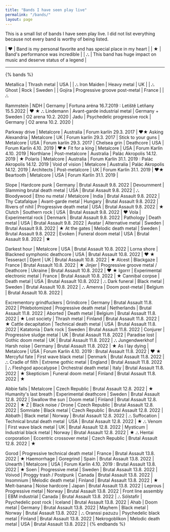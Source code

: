 ```yaml
---
title: "Bands I have seen play live"
permalink: "/bands/"
layout: page
---
```


This is a small list of bands I have seen play live. I did not list everything because
not every band is worthy of being listed.

| ♥ | Band is my personal favorite and has special place in my heart    |
| ★ | Band's performance was incredible                                 |
| ⛬ | This band has huge impact on music and deserve status of a legend |

---

{% bands %}

Metallica   | Thrash metal                  | USA       | | ⛬
Iron Maiden | Heavy metal                   | UK        | | ⛬
Ghost       | Rock                          | Sweden    | |
Gojira      | Progressive groove post-metal | France    | | ⛬


Rammstein | NDH                           | Gernamy          | Fortuna aréna 16.7.2019 : Letiště Letňany 15.5.2022 | ♥ ★ ⛬
Lindemann | Avant-garde industrial metal  | Germany + Sweden | O2 arena 10.2. 2020 |
Jadu      | Psychedelic progressive rock  | Germany          | O2 arena 10.2. 2020 |



Parkway drive       | Metalcore         | Australia | Forum karlín 29.3. 2017       | ♥★
Asking Alexandria   | Metalcore         | UK        | Forum karlín 29.3. 2017       |
Stick to your guns  | Metalcore         | USA       | Forum karlín 29.3. 2017       |
Chelsea grin        | Deathcore         | USA       | Forum Karlín 4.10. 2019       | ♥★
Fit for a king      | Metalcore         | USA       | Forum Karlín 4.10. 2019       |
Northlane           | Post-metalcore    | Australia | Palác Akropolis 14.12. 2019   | ★
Polaris             | Metalcore         | Australia | Forum Karlín 31.1. 2019 : Palác Akropolis 14.12. 2019 |
Void of vision      | Metalcore         | Australia | Palác Akropolis 14.12. 2019   |
Architects          | Post-metalcore    | UK        | Forum Karlín 31.1. 2019       | ♥★
Beartooth           | Metalcore         | USA       | Forum Karlín 31.1. 2019       |

Slope           | Hardcore punk                 | Germany   | Brutal Assault 9.8. 2022 |
Devournment     | Slamming brutal death metal   | USA       | Brutal Assault 9.8. 2022 | ⛬
Bloodywood      | Etno nu metal / Metalcore     | India     | Brutal Assault 9.8. 2022 |
Thy Catafalque  | Avant-garde metal             | Hungary   | Brutal Assault 9.8. 2022 |
Rivers of nihil | Progressive death metal       | USA       | Brutal Assault 9.8. 2022 | ★
Clutch          | Southern rock                 | USA       | Brutal Assault 9.8. 2022 | ♥
Vola            | Experimental rock             | Denmark   | Brutal Assault 9.8. 2022 |
Pathology       | Death metal                   | USA       | Brutal Assault 9.8. 2022 |
Avatar          | Alternative metal             | Sweden    | Brutal Assault 9.8. 2022 | ★
At the gates    | Melodic death metal           | Sweden    | Brutal Assault 9.8. 2022 |
Evoken          | Funeral doom metal            | USA       | Brutal Assault 9.8. 2022 | ★

Darkest hour    | Metalcore                             | USA       | Brutal Assault 10.8. 2022 |
Lorna shore     | Blackned symphonic deathcore          | USA       | Brutal Assault 10.8. 2022 | ♥ ★
Tesseract       | Djent                                 | UK        | Brutal Assault 10.8. 2022 | ★
Alcest          | Blackgaze                             | France    | Brutal Assault 10.8. 2022 | ★
Jinjer          | Progressive groove metal / Deathcore  | Ukraine   | Brutal Assault 10.8. 2022 | ♥ ★
Igorrr          | Experimental electronic metal         | France    | Brutal Assault 10.8. 2022 | ★
Cannibal corpse | Death metal                           | USA       | Brutal Assault 10.8. 2022 | ⛬
Dark funeral    | Black metal                           | Sweden    | Brutal Assault 10.8. 2022 | ⛬
Amenra          | Doom post-metal                       | Belgium   | Brutal Assault 10.8. 2022 |

Excrementory grindfuckers   | Grindcore                 | Germany       | Brutal Assault 11.8. 2022 |
Phlebotomized               | Progressive death metal   | Netherlands   | Brutal Assault 11.8. 2022 |
Aborted                     | Death metal               | Belgium       | Brutal Assault 11.8. 2022 | ★
Lost society                | Thrash metal              | Finland       | Brutal Assault 11.8. 2022 | ★
Cattle decapitation         | Technical death metal     | USA           | Brutal Assault 11.8. 2022 |
Katatonia                   | Dark rock                 | Sweden        | Brutal Assault 11.8. 2022 |
Conjurer                    | Progressive sludge metal  | UK            | Brutal Assault 11.8. 2022 |
Paradise lost               | Gothic doom metal         | UK            | Brutal Assault 11.8. 2022 | ⛬
Jungendwerkhof              | Harsh noise               | Germany       | Brutal Assault 11.8. 2022 | ★
As I lay dying              | Metalcore                 | USA           | Forum Karlín 4.10. 2019 : Brutal Assault 11.8. 2022 | ♥ ★
Mercyful fate               | First wave black metal    | Denmark       | Brutal Assault 11.8. 2022 | ⛬
Cradle of filth             | Extreme gothic metal      | England       | Brutal Assault 11.8. 2022 | ⛬
Fleshgod apocalypse         | Orchestral death metal    | Italy         | Brutal Assault 11.8. 2022 | ★
Skepticism                  | Funeral doom metal        | Finland       | Brutal Assault 11.8. 2022 | ★

Abbie falls             | Metalcore                     | Czech Republic    | Brutal Assault 12.8. 2022 | ★
Humanity's last breath  | Experimental deathcore        | Sweden            | Brutal Assault 12.8. 2022 |
Swallow the sun         | Doom metal                    | Finland           | Brutal Assault 12.8. 2022 | ★
Z                       | Black noise / Drone           | Czech Republic    | Brutal Assault 12.8. 2022 |
Somniate                | Black metal                   | Czech Republic    | Brutal Assault 12.8. 2022 |
Abbath                  | Black metal                   | Norway            | Brutal Assault 12.8. 2022 | ⛬
Suffocation             | Technical brutal death metal  | USA               | Brutal Assault 12.8. 2022 | ★ ⛬
Venom                   | First wave black metal        | UK                | Brutal Assault 12.8. 2022 |
Mysticum                | Industrial black metal        | Norway            | Brutal Assault 12.8. 2022 | ★ ⛬
Hentai corporation      | Eccentric crossover metal     | Czech Republic    | Brutal Assault 12.8. 2022 | ★

Gorod               | Progressive technical death metal | France    | Brutal Assault 13.8. 2022 | ★
Haemorrhage         | Goregrind                         | Spain     | Brutal Assault 13.8. 2022 |
Unearth             | Metalcore                         | USA       | Forum Karlín 4.10. 2019 : Brutal Assault 13.8. 2022 | ★
Soen                | Progressive metal                 | Sweden    | Brutal Assault 13.8. 2022 |
Voivod              | Proggy trash / Postpunk           | Canada    | Brutal Assault 13.8. 2022 |
Insomnium           | Melodic death metal               | Finland   | Brutal Assault 13.8. 2022 | ★
Melt-banana         | Noise hardcore                    | Japan     | Brutal Assault 13.8. 2022 |
Leprous             | Progressive metal                 | Norway    | Brutal Assault 13.8. 2022 |
Front line assembly | EBM industrial                    | Canada    | Brutal Assault 13.8. 2022 | ⛬
Sólstafir           | Psychedelic post rock             | Iceland   | Brutal Assault 13.8. 2022 |
Ahab                | Doom metal                        | Germany   | Brutal Assault 13.8. 2022 |
Mayhem              | Black metal                       | Norway    | Brutal Assault 13.8. 2022 | ⛬
Oranssi pazuzu      | Psychedelic black metal           | Finland   | Brutal Assault 13.8. 2022 |
Nekrogoblikon       | Melodic death metal               | USA       | Brutal Assault 13.8. 2022 |
{% endbands %}

